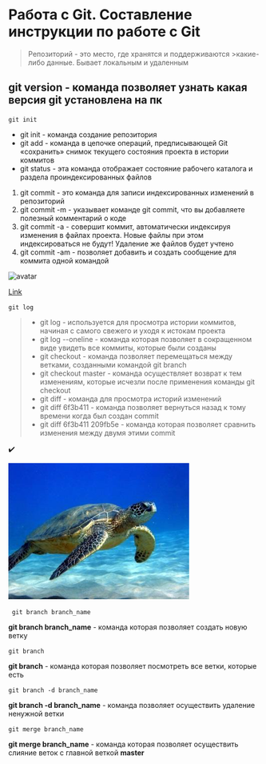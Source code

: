 # Работа с Git. Составление инструкции по работе с Git

> Репозиторий - это место, где хранятся и поддерживаются >какие-либо данные. 
>Бывает локальным и удаленным

## git version - команда позволяет узнать какая версия git установлена на пк


    git init

* git init - команда создание репозитория
* git add -  команда в цепочке операций, предписывающей Git «сохранить» снимок текущего состояния проекта в истории коммитов
* git status - эта команда отображает состояние рабочего каталога и раздела проиндексированных файлов 
  
  
1. git commit - это команда для записи индексированных изменений в репозиторий
2. git commit -m - указывает команде git commit, что вы добавляете полезный комментарий о коде
3. git commit -a - совершит коммит, автоматически индексируя изменения в файлах проекта. Новые файлы при этом индексироваться не будут! Удаление же файлов будет учтено
4. git commit -am - позволяет добавить и создать сообщение для коммита одной командой

![avatar](https://clck.ru/32Mvj2)

[Link](https://clck.ru/32Mvj2)

    git log

   >* git log - используется для просмотра истории коммитов, начиная с самого свежего и уходя к истокам проекта
   >* git log --oneline - команда которая позволяет в сокращенном виде увидеть все коммиты, которые были созданы
   >* git checkout - команда позволяет перемещаться между ветками, созданными командой git branch
   >* git checkout master - команда осуществляет возврат к тем изменениям, которые исчезли после применения команды git checkout
   >* git diff - команда для просмотра историй изменений
   >* git diff 6f3b411 - команда позволяет вернуться назад к тому времени когда был создан commit 
   >* git diff 6f3b411 209fb5e - команда которая позволяет сравнить изменения между двумя этими commit

 ✔️

 ![che](che.jpeg)

     git branch branch_name

**git branch branch_name** - команда которая позволяет создать новую ветку

    git branch

**git branch** - команда которая позволяет посмотреть все ветки, которые есть

    git branch -d branch_name

**git branch -d branch_name** - команда позволяет осуществить удаление ненужной ветки

    git merge branch_name

**git merge branch_name** - команда которая позволяет осуществить слияние веток с главной веткой **master**
